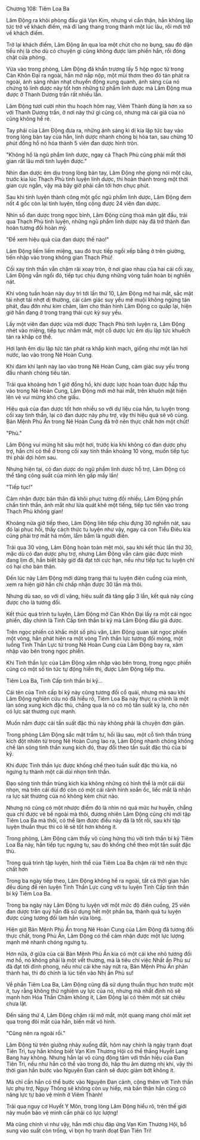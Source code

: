 




Chương 108: Tiêm Loa Ba


Lâm Động ra khỏi phòng đấu giá Vạn Kim, nhưng vì cẩn thận, hắn không lập tức trở về khách điếm, mà đi lang thang trong thành một lúc lâu, rồi mới trở về khách điếm.

Trở lại khách điếm, Lâm Động ăn qua loa một chút cho no bụng, sau đó dặn tiểu nhị là cho dù có chuyện gì cũng không được làm phiền hắn, rồi đóng chặt cửa phòng.

Vừa vào trong phòng, Lâm Động đã khẩn trương lấy 5 hộp ngọc từ trong Càn Khôn Đại ra ngoài, hắn mở nắp nộp, một mùi thơm theo đó tán phát ra ngoài, ánh sáng nhàn nhạt chuyển động xung quanh, ánh sáng của nó chứng tỏ linh dược này tốt hơn những tứ phẩm linh dược mà Lâm Động mua được ở Thanh Dương trấn rất nhiều lần.

Lâm Động tươi cười nhìn thu hoạch hôm nay, Viêm Thành đúng là hơn xa so với Thanh Dương trấn, ở nơi này thứ gì cũng có, nhưng mà cái giá của nó cũng không hề rẻ.

Tay phải của Lâm Động đưa ra, những ánh sáng kì dị kia lập tức bay vào trong lòng bàn tay của hắn, linh dược nhanh chóng bị hòa tan, sau chừng 10 phút đồng hồ nó hóa thành 5 viên đan dược hình tròn.

"Không hổ là ngũ phẩm linh dược, ngay cả Thạch Phù cũng phải mất thời gian rất lâu mới tinh luyện được."

Nhìn đan dược êm dịu trong lòng bàn tay, Lâm Động nhẹ giọng nói một câu, trước kia lúc Thạch Phù tinh luyện linh dược, thì hoàn thành trong một thời gian cực ngắn, vậy mà bây giờ phải cần tới hơn chục phút.

Sau khi tinh luyện thành công một gốc ngũ phẩm linh dược, Lâm Động đem nốt 4 gốc còn lại tinh luyện, tổng cộng được 24 viên đan dược.

Nhìn số đan dược trong ngọc bình, Lâm Động cũng thoả mãn gật đầu, trải qua Thạch Phù tinh luyện, những ngũ phẩm linh dược này đã trở thành đan hoàn tương đối hoàn mỹ.

"Để xem hiệu quả của đan dược thế nào!"

Lâm Động liếm liếm miệng, sau đó trực tiếp ngồi xếp bằng ở trên giường, tiến nhập vào trong không gian Thạch Phù!

Cối xay tinh thần vẫn chậm rãi xoay tròn, ở nơi giao nhau của hai cái cối xay, Lâm Động vẫn ngồi đó, tiếp tục chịu đựng những vòng tuần hoàn bị nghiền nát.

Khi vòng tuần hoàn này duy trì tới lần thứ 10, Lâm Động mở hai mắt, sắc mặt tái nhợt tái nhợt dị thường, cái cảm giác suy yếu mê muội không ngừng tán phát, đau đớn như kim châm, làm cho thân hình Lâm Động co quắp lại, hiện giờ hắn đang ở trong trạng thái cực kỳ suy yếu.

Lấy một viên đan dược vừa mới được Thạch Phù tinh luyện ra, Lâm Động nhét vào miệng, tiếp tục nhắm mắt, một cỗ dược lực êm dịu lập tức khuếch tán ra khắp cơ thể.

Hơi lạnh êm dịu lập tức tán phát ra khắp kinh mạch, giống như một làn hơi nước, lao vào trong Nê Hoàn Cung.

Khi đám khí lạnh này lao vào trong Nê Hoàn Cung, cảm giác suy yếu trong đầu nhanh chóng tiêu tán.

Trải qua khoảng hơn 1 giờ đồng hồ, khi dược lược hoàn toàn được hấp thu vào trong Nê Hoàn Cung, Lâm Động mới mở hai mắt, trên khuôn mặt hiện lên vẻ vui mừng khó che giấu.

Hiệu quả của đan dược tốt hơn nhiều so với dự liệu của hắn, tu luyện trong cối xay tinh thần, lại có đan dược này phụ trợ, vậy thì hiệu quả sẽ vô cùng. Bản Mệnh Phù Ấn trong Nê Hoàn Cung đã trở nên thực chất hơn một chút!

"Phù."

Lâm Động vui mừng hít sâu một hơi, trước kia khi không có đan dược phụ trợ, hắn chỉ có thể ở trong cối xay tinh thần khoảng 10 vòng, muốn tiếp tục thì phải đợi hôm sau.

Nhưng hiện tại, có đan dược do ngũ phẩm linh dược hỗ trợ, Lâm Động có thể tăng công suất của mình lên gấp mấy lần!

"Tiếp tục!"

Cảm nhận được bản thân đã khôi phục tương đối nhiều, Lâm Động phấn chấn tinh thần, ánh mắt như lửa quát khẽ một tiếng, tiếp tục tiến vào trong Thạch Phù không gian!

Khoảng nửa giờ tiếp theo, Lâm Động liên tiếp chịu đựng 30 nghiền nát, sau đó lại phục hồi, thấy cách thức tu luyện như vậy, ngay cả con Tiểu Điêu kia cũng phải trợ mắt há mồm, lẩm bẩm là người điên.

Trải qua 30 vòng, Lâm Động hoàn toàn mệt mỏi, sau khi kết thúc lần thứ 30, mặc dù có đan dược phụ trợ, nhưng Lâm Động vẫn cảm giác được mình đang lịm đi, hắn biết bây giờ đã đạt tới cực hạn, nếu như tiếp tục tu luyện chỉ có hại cho bản thân.

Đến lúc này Lâm Động mới dừng trạng thái tu luyện điên cuồng của mình, xem ra hiện giờ hắn chỉ chấp nhận được 30 lần mà thôi.

Nhưng dù sao, so với dĩ vãng, hiệu suất đã tăng gấp 3 lần, kết quả này cũng được cho là tương đối.

Kết thúc quá trình tu luyện, Lâm Động mở Càn Khôn Đại lấy ra một cái ngọc phiến, đây chính là Tinh Cấp tinh thần bí kỹ mà Lâm Động đấu giá được.

Trên ngọc phiến có khắc một số phù văn, Lâm Động quan sát ngọc phiến một vòng, hắn phát hiện ra một vòng Tinh thần lực tương đối mỏng, một luồng Tinh Thần Lực từ trong Nê Hoàn Cung của Lâm Động bay ra, xâm nhập vào bên trong ngọc phiến.

Khi Tinh thần lực của Lâm Động xâm nhập vào bên trong, trong ngọc phiến cũng có một số tin tức tự động hiển thị, được Lâm Động tiếp thu.

Tiêm Loa Ba, Tinh Cấp tinh thần bí kỹ...

Cái tên của Tinh cấp bí kỹ này cũng tương đối cổ quái, nhưng mà sau khi Lâm Động nghiên cứu nó đã hiểu rõ, Tiêm Loa Ba này thực ra chính là một làn sóng xung kích đặc thù, chẳng qua là nó có mộ tần suất kỳ lạ, cho nên có lực sát thương cực mạnh.

Muốn nắm được cái tần suất đặc thù này không phải là chuyện đơn giản.

Trong phòng Lâm Động sắc mặt trầm tư, hồi lâu sau, một cỗ tinh thần trùng kích đột nhiên từ trong Nê Hoàn Cung lao ra, Lâm Động nhanh chóng khống chế làn sóng tinh thần xung kích đó, thay đổi theo tần suất đặc thù của bí kỹ.

Khi được Tinh thần lực được khống chế theo tuần suất đặc thù kia, nó ngưng tụ thành một cái dùi nhọn tinh thần.

Đạo sóng tinh thần trùng kích kia không những có hình thể là một cái dùi nhọn, mà trên cái dùi đó còn có một cái rãnh hình xoắn ốc, liếc mắt là nhận ra lực sát thương của nó không kém chút nào.

Nhưng nó cũng có một nhược điểm đó là nhìn nó quá mức hư huyễn, chẳng qua chỉ được vẻ bề ngoài mà thôi, đương nhiên Lâm Động cũng chỉ mới tập Tiêm Loa Ba mà thôi, có thể làm được điều này đã là tốt rồi, sau khi tập luyện thuần thục thì có lẽ sẽ tốt hơn không ít.

Trong phòng, Lâm Động cảm thấy vô cùng hứng thú với tinh thần bí kỹ Tiêm Loa Ba này, hắn tiếp tục ngưng tụ, sau đó khống chế theo một tần suất đặc thù.

Trong quá trình tập luyện, hình thể của Tiêm Loa Ba chậm rãi trở nên thực chất hơn

Trong ba ngày tiếp theo, Lâm Động không hề ra ngoài, tất cả thời gian hắn đều dùng để rèn luyện Tinh Thần Lực cùng với tu luyện Tinh Cấp tinh thần bí kỹ Tiêm Loa Ba.

Trong ba ngày này Lâm Động tu luyện với một mức độ điên cuồng, 25 viên đan dược trân quý hắn đã sử dụng hết một phần ba, thành quả tu luyện được cũng tương đối làm hắn vừa lòng.

Hiện giờ Bản Mệnh Phù Ấn trong Nê Hoàn Cung của Lâm Động đã tương đối thực chất, trong Phù Ấn, Lâm Động có thể cảm nhận được một lực lượng mạnh mẽ nhanh chóng ngưng tụ.

Hơn nữa, ở giữa của cái Bản Mệnh Phù Ấn kia có một cái khe nhỏ tương đối mơ hồ, nó không phải là một vết thương, mà là tiêu chí việc Nhất ấn Phù sư đã đạt tới đỉnh phong, nếu như cái khe này nứt ra, Bản Mệnh Phù Ấn phân thành hai, thì đó chính là lúc tiến vào Nhị ấn Phù sư!

Về phần Tiêm Loa Ba, Lâm Động cũng đã sử dụng thuần thục hơn trước một ít, tuy rằng không thử nghiệm uy lực của nó, nhưng mà nhất định nó sẽ mạnh hơn Hóa Thần Châm không ít, Lâm Động lại có thêm một sát chiêu chưa lật.

Đến sáng thứ 4, Lâm Động chậm rãi mở mắt, một quang mang chói mắt xẹt qua trong đôi mắt của hắn, biến mất vô hình.

"Cũng nên ra ngoài rồi."

Lâm Động từ trên giường nhảy xuống đất, hôm nay chính là ngày tranh đoạt Tiên Trì, tuy hắn không biết Vạn Kim Thương Hội có thể thắng Huyết Lang Bang hay không. Nhưng hắn lại vô cùng động tâm với thần hiệu của Đan Tiên Trì, nếu như hắn có thể vào trong đó, hâp thu âm dương nhị khí, vậy thì thời gian hắn bước vào Nguyên Đan cảnh sẽ được giảm bớt không ít.

Mà chỉ cần hắn có thể bước vào Nguyên Đan cảnh, cộng thêm với Tinh thần lực phụ trợ, Ngụy Thông sẽ không còn uy hiếp, mà bản thân hắn cũng có năng lực tự bảo vệ mình ở Viêm Thành!

Trải qua nguy cơ Huyết Y Môn, trong lòng Lâm Động hiểu rõ, trên thế giới này muốn bảo vệ mình cần phải có lực lượng!

Mà cũng chính vì như vậy, hắn mới chịu đáp ứng Vạn Kim Thương Hội, bổ sung vào suất còn trống, vì bọn họ tranh đoạt Đan Tiên Trì!




